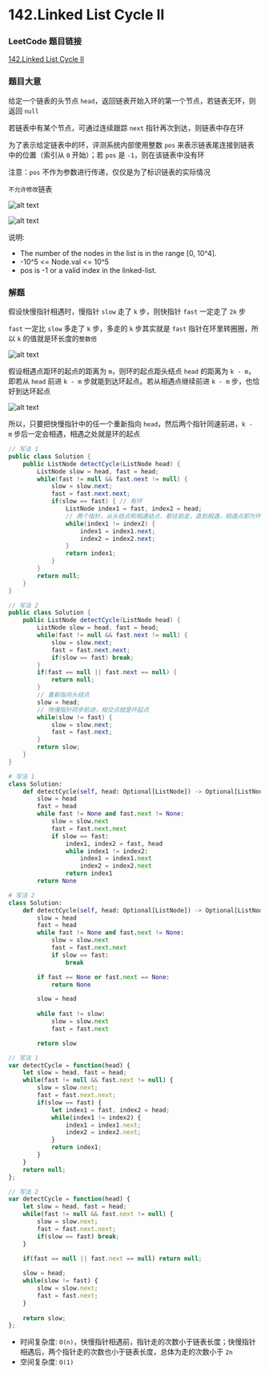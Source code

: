 # 142.Linked List Cycle II

### LeetCode 题目链接

[142.Linked List Cycle II](https://leetcode.com/problems/linked-list-cycle-ii/)

### 题目大意

给定一个链表的头节点 `head`，返回链表开始入环的第一个节点，若链表无环，则返回 `null`

若链表中有某个节点，可通过连续跟踪 `next` 指针再次到达，则链表中存在环

为了表示给定链表中的环，评测系统内部使用整数 `pos` 来表示链表尾连接到链表中的位置（索引从 `0` 开始）；若 `pos` 是 `-1`，则在该链表中没有环

注意：`pos` 不作为参数进行传递，仅仅是为了标识链表的实际情况

`不允许修改`链表

![alt text](example16.png)

![alt text](example17.png)

说明:
- The number of the nodes in the list is in the range [0, 10^4].
- -10^5 <= Node.val <= 10^5
- pos is -1 or a valid index in the linked-list.

### 解题

假设快慢指针相遇时，慢指针 `slow` 走了 `k` 步，则快指针 `fast` 一定走了 `2k` 步

`fast` 一定比 `slow` 多走了 `k` 步，多走的 `k` 步其实就是 `fast` 指针在环里转圈圈，所以 `k` 的值就是环长度的`整数倍`

![alt text](linked_list_cycle1.png)

假设相遇点距环的起点的距离为 `m`，则环的起点距头结点 `head` 的距离为 `k - m`，即若从 `head` 前进 `k - m` 步就能到达环起点。若从相遇点继续前进 `k - m` 步，也恰好到达环起点

![alt text](linked_list_cycle2.png)

所以，只要把快慢指针中的任一个重新指向 `head`，然后两个指针同速前进，`k - m` 步后一定会相遇，相遇之处就是环的起点

```java
// 写法 1
public class Solution {
    public ListNode detectCycle(ListNode head) {
        ListNode slow = head, fast = head;
        while(fast != null && fast.next != null) {
            slow = slow.next;
            fast = fast.next.next;
            if(slow == fast) { // 有环
                ListNode index1 = fast, index2 = head;
                // 两个指针，从头结点和相遇结点，都往前走，直到相遇，相遇点即为环入口
                while(index1 != index2) {
                    index1 = index1.next;
                    index2 = index2.next;
                }
                return index1;
            }
        }
        return null;
    }
}

// 写法 2
public class Solution {
    public ListNode detectCycle(ListNode head) {
        ListNode slow = head, fast = head;
        while(fast != null && fast.next != null) {
            slow = slow.next;
            fast = fast.next.next;
            if(slow == fast) break;
        }
        if(fast == null || fast.next == null) {
            return null;
        }
        // 重新指向头结点
        slow = head;
        // 快慢指针同步前进，相交点就是环起点
        while(slow != fast) {
            slow = slow.next;
            fast = fast.next;
        }
        return slow;
    }
}
```
```python
# 写法 1
class Solution:
    def detectCycle(self, head: Optional[ListNode]) -> Optional[ListNode]:
        slow = head
        fast = head
        while fast != None and fast.next != None:
            slow = slow.next
            fast = fast.next.next
            if slow == fast:
                index1, index2 = fast, head
                while index1 != index2:
                    index1 = index1.next
                    index2 = index2.next
                return index1
        return None

# 写法 2
class Solution:
    def detectCycle(self, head: Optional[ListNode]) -> Optional[ListNode]:
        slow = head
        fast = head
        while fast != None and fast.next != None:
            slow = slow.next
            fast = fast.next.next
            if slow == fast:
                break

        if fast == None or fast.next == None:
            return None

        slow = head
        
        while fast != slow:
            slow = slow.next
            fast = fast.next

        return slow
```
```js
// 写法 1
var detectCycle = function(head) {
    let slow = head, fast = head;
    while(fast != null && fast.next != null) {
        slow = slow.next;
        fast = fast.next.next;
        if(slow == fast) {
            let index1 = fast, index2 = head;
            while(index1 != index2) {
                index1 = index1.next;
                index2 = index2.next;
            }
            return index1;
        }
    }
    return null;
};

// 写法 2
var detectCycle = function(head) {
    let slow = head, fast = head;
    while(fast != null && fast.next != null) {
        slow = slow.next;
        fast = fast.next.next;
        if(slow == fast) break;
    }

    if(fast == null || fast.next == null) return null;
    
    slow = head;
    while(slow != fast) {
        slow = slow.next;
        fast = fast.next;
    }
    
    return slow;
};
```

- 时间复杂度: `O(n)`，快慢指针相遇前，指针走的次数小于链表长度；快慢指针相遇后，两个指针走的次数也小于链表长度，总体为走的次数小于 `2n`
- 空间复杂度: `O(1)`